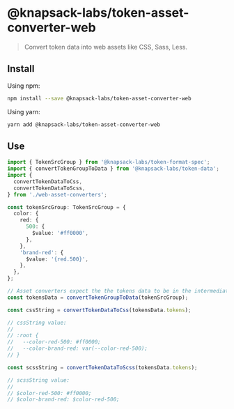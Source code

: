 # @knapsack-labs/token-asset-converter-web

> Convert token data into web assets like CSS, Sass, Less.

## Install

Using npm:

```bash
npm install --save @knapsack-labs/token-asset-converter-web
```

Using yarn:

```bash
yarn add @knapsack-labs/token-asset-converter-web
```

## Use

```ts
import { TokenSrcGroup } from '@knapsack-labs/token-format-spec';
import { convertTokenGroupToData } from '@knapsack-labs/token-data';
import {
  convertTokenDataToCss,
  convertTokenDataToScss,
} from './web-asset-converters';

const tokenSrcGroup: TokenSrcGroup = {
  color: {
    red: {
      500: {
        $value: '#ff0000',
      },
    },
    'brand-red': {
      $value: '{red.500}',
    },
  },
};

// Asset converters expect the the tokens data to be in the intermediate format
const tokensData = convertTokenGroupToData(tokenSrcGroup);

const cssString = convertTokenDataToCss(tokensData.tokens);

// cssString value:
//
// :root {
//   --color-red-500: #ff0000;
//   --color-brand-red: var(--color-red-500);
// }

const scssString = convertTokenDataToScss(tokensData.tokens);

// scssString value:
//
// $color-red-500: #ff0000;
// $color-brand-red: $color-red-500;
```
